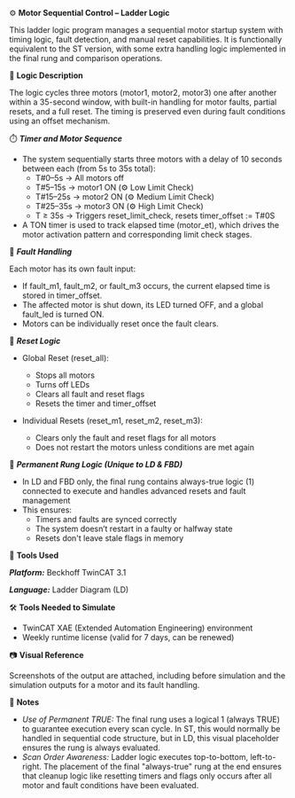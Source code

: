 ⚙️ **Motor Sequential Control – Ladder Logic**

This ladder logic program manages a sequential motor startup system with timing logic, fault detection, and manual reset capabilities. It is functionally equivalent to the ST version, with some extra handling logic implemented in the final rung and comparison operations.

🧩 **Logic Description**

The logic cycles three motors (motor1, motor2, motor3) one after another within a 35-second window, with built-in handling for motor faults, partial resets, and a full reset. The timing is preserved even during fault conditions using an offset mechanism.

⏱️ _**Timer and Motor Sequence**_

- The system sequentially starts three motors with a delay of 10 seconds between each (from 5s to 35s total):
  - T#0–5s → All motors off
  - T#5–15s → motor1 ON (⚙️ Low Limit Check)
  - T#15–25s → motor2 ON (⚙️ Medium Limit Check)
  - T#25–35s → motor3 ON (⚙️ High Limit Check)
  - T ≥ 35s → Triggers reset_limit_check, resets timer_offset := T#0S
- A TON timer is used to track elapsed time (motor_et), which drives the motor activation pattern and corresponding limit check stages.

🚨 _**Fault Handling**_

Each motor has its own fault input:
  - If fault_m1, fault_m2, or fault_m3 occurs, the current elapsed time is stored in timer_offset.
  - The affected motor is shut down, its LED turned OFF, and a global fault_led is turned ON.
  - Motors can be individually reset once the fault clears.

🔁 _**Reset Logic**_

- Global Reset (reset_all):
  - Stops all motors
  - Turns off LEDs
  - Clears all fault and reset flags
  - Resets the timer and timer_offset
    
- Individual Resets (reset_m1, reset_m2, reset_m3):
  - Clears only the fault and reset flags for all motors
  - Does not restart the motors unless conditions are met again

🧠 _**Permanent Rung Logic (Unique to LD & FBD)**_

- In LD and FBD only, the final rung contains always-true logic (1) connected to execute and handles advanced resets and fault management
- This ensures:
  - Timers and faults are synced correctly
  - The system doesn’t restart in a faulty or halfway state
  - Resets don't leave stale flags in memory

🔧 **Tools Used**

_**Platform:**_ Beckhoff TwinCAT 3.1

_**Language:**_ Ladder Diagram (LD)

🛠️ **Tools Needed to Simulate**

- TwinCAT XAE (Extended Automation Engineering) environment
- Weekly runtime license (valid for 7 days, can be renewed)

📷 **Visual Reference**

Screenshots of the output are attached, including before simulation and the simulation outputs for a motor and its fault handling.

📌 **Notes**

- _Use of Permanent TRUE:_ The final rung uses a logical 1 (always TRUE) to guarantee execution every scan cycle. In ST, this would normally be handled in sequential code structure, but in LD, this visual placeholder ensures the rung is always evaluated.
- _Scan Order Awareness:_ Ladder logic executes top-to-bottom, left-to-right. The placement of the final "always-true" rung at the end ensures that cleanup logic like resetting timers and flags only occurs after all motor and fault conditions have been evaluated.
